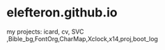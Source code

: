 # elefteron.github.io
my projects: icard, cv, SVC ,Bible_bg,FontOrg,CharMap,Xclock,x14,proj,boot_log